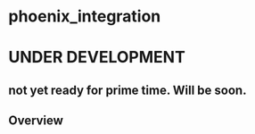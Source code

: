 phoenix_integration
========

# UNDER DEVELOPMENT
## not yet ready for prime time. Will be soon.

## Overview
